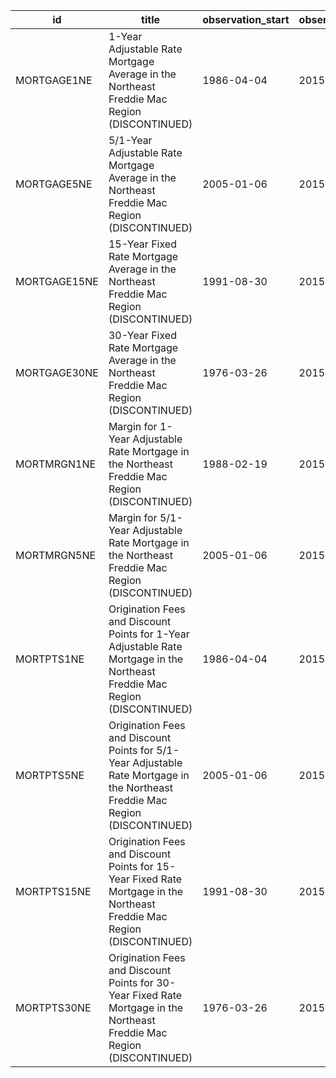 | id           | title                                                                                                                         | observation_start   | observation_end   |
|--------------|-------------------------------------------------------------------------------------------------------------------------------|---------------------|-------------------|
| MORTGAGE1NE  | 1-Year Adjustable Rate Mortgage Average in the Northeast Freddie Mac Region (DISCONTINUED)                                    | 1986-04-04          | 2015-12-31        |
| MORTGAGE5NE  | 5/1-Year Adjustable Rate Mortgage Average in the Northeast Freddie Mac Region (DISCONTINUED)                                  | 2005-01-06          | 2015-12-31        |
| MORTGAGE15NE | 15-Year Fixed Rate Mortgage Average in the Northeast Freddie Mac Region (DISCONTINUED)                                        | 1991-08-30          | 2015-12-31        |
| MORTGAGE30NE | 30-Year Fixed Rate Mortgage Average in the Northeast Freddie Mac Region (DISCONTINUED)                                        | 1976-03-26          | 2015-12-31        |
| MORTMRGN1NE  | Margin for 1-Year Adjustable Rate Mortgage in the Northeast Freddie Mac Region (DISCONTINUED)                                 | 1988-02-19          | 2015-12-31        |
| MORTMRGN5NE  | Margin for 5/1-Year Adjustable Rate Mortgage in the Northeast Freddie Mac Region (DISCONTINUED)                               | 2005-01-06          | 2015-12-31        |
| MORTPTS1NE   | Origination Fees and Discount Points for 1-Year Adjustable Rate Mortgage in the Northeast Freddie Mac Region (DISCONTINUED)   | 1986-04-04          | 2015-12-31        |
| MORTPTS5NE   | Origination Fees and Discount Points for 5/1-Year Adjustable Rate Mortgage in the Northeast Freddie Mac Region (DISCONTINUED) | 2005-01-06          | 2015-12-31        |
| MORTPTS15NE  | Origination Fees and Discount Points for 15-Year Fixed Rate Mortgage in the Northeast Freddie Mac Region (DISCONTINUED)       | 1991-08-30          | 2015-12-31        |
| MORTPTS30NE  | Origination Fees and Discount Points for 30-Year Fixed Rate Mortgage in the Northeast Freddie Mac Region (DISCONTINUED)       | 1976-03-26          | 2015-12-31        |